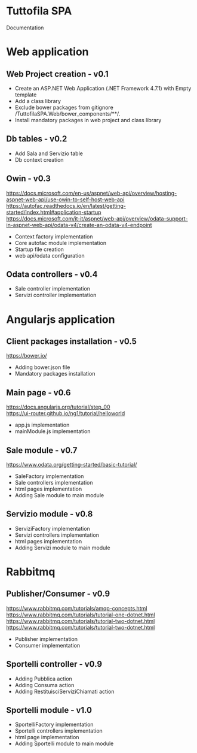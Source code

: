 # Tuttofila SPA
Documentation

# Web application

## Web Project creation - v0.1

* Create an ASP.NET Web Application (.NET Framework 4.7.1) with Empty template
* Add a class library
* Exclude bower packages from gitignore
    /TuttofilaSPA.Web/bower_components/**/*.*
* Install mandatory packages in web project and class library


## Db tables - v0.2

* Add Sala and Servizio table
* Db context creation


## Owin - v0.3

https://docs.microsoft.com/en-us/aspnet/web-api/overview/hosting-aspnet-web-api/use-owin-to-self-host-web-api <br/>
https://autofac.readthedocs.io/en/latest/getting-started/index.html#application-startup <br/>
https://docs.microsoft.com/it-it/aspnet/web-api/overview/odata-support-in-aspnet-web-api/odata-v4/create-an-odata-v4-endpoint

* Context factory implementation
* Core autofac module implementation
* Startup file creation
* web api/odata configuration


## Odata controllers - v0.4

* Sale controller implementation
* Servizi controller implementation


# Angularjs application

## Client packages installation - v0.5

https://bower.io/

* Adding bower.json file
* Mandatory packages installation


## Main page - v0.6

https://docs.angularjs.org/tutorial/step_00 <br/>
https://ui-router.github.io/ng1/tutorial/helloworld <br/>

* app.js implementation
* mainModule.js implementation


## Sale module - v0.7

https://www.odata.org/getting-started/basic-tutorial/ <br/>

* SaleFactory implementation
* Sale controllers implementation
* html pages implementation
* Adding Sale module to main module


## Servizio module - v0.8

* ServiziFactory implementation
* Servizi controllers implementation
* html pages implementation
* Adding Servizi module to main module


# Rabbitmq

## Publisher/Consumer - v0.9

https://www.rabbitmq.com/tutorials/amqp-concepts.html <br/>
https://www.rabbitmq.com/tutorials/tutorial-one-dotnet.html <br/>
https://www.rabbitmq.com/tutorials/tutorial-two-dotnet.html <br/>
https://www.rabbitmq.com/tutorials/tutorial-two-dotnet.html <br/>

* Publisher implementation
* Consumer implementation


## Sportelli controller - v0.9

* Adding Pubblica action
* Adding Consuma action
* Adding RestituisciServiziChiamati action


## Sportelli module - v1.0

* SportelliFactory implementation
* Sportelli controllers implementation
* html page implementation
* Adding Sportelli module to main module

